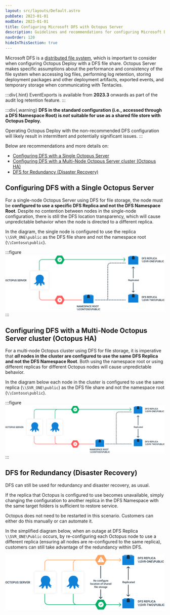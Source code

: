 ```yaml
---
layout: src/layouts/Default.astro
pubDate: 2023-01-01
modDate: 2023-01-01
title: Configuring Microsoft DFS with Octopus Server
description: Guidelines and recommendations for configuring Microsoft DFS as the shared file system for Octopus Deploy.
navOrder: 120
hideInThisSection: true
---
```


Microsoft DFS is a [distributed file system](https://en.wikipedia.org/wiki/Clustered_file_system#Distributed_file_systems), which is important to consider when configuring Octopus Deploy with a DFS file share. Octopus Server makes specific assumptions about the performance and consistency of the file system when accessing log files, performing log retention, storing deployment packages and other deployment artifacts, exported events, and temporary storage when communicating with Tentacles.

:::div{.hint}
EventExports is available from **2023.3** onwards as part of the audit log retention feature.
:::

:::div{.warning}
**DFS in the standard configuration (i.e., accessed through a DFS Namespace Root) is _not_ suitable for use as a shared file store with Octopus Deploy.**

Operating Octopus Deploy with the non-recommended DFS configuration will likely result in intermittent and potentially significant issues.
:::

Below are recommendations and more details on:

- [Configuring DFS with a Single Octopus Server](#configuring-dfs-with-a-single-octopus-server)
- [Configuring DFS with a Multi-Node Octopus Server cluster (Octopus HA)](#configuring-dfs-with-a-multi-node-octopus-server-cluster-octopus-ha)
- [DFS for Redundancy (Disaster Recovery)](#dfs-for-redundancy-disaster-recovery)

## Configuring DFS with a Single Octopus Server

For a single-node Octopus Server using DFS for file storage, the node must be **configured to use a specific DFS Replica and not the DFS Namespace Root**. Despite no contention between nodes in the single-node configuration, there is still the DFS location transparency, which will cause unpredictable behavior when the node is directed to a different replica.

In the diagram, the single node is configured to use the replica `\\SVR_ONE\public` as the DFS file share and not the namespace root (`\\Contoso\public`). 

:::figure
![A single Octopus Deploy node with DFS shared storage](/docs/getting-started/best-practices/images/single-node-od-with-dfs.png "width=500")
:::

## Configuring DFS with a Multi-Node Octopus Server cluster (Octopus HA)

For a multi-node Octopus cluster using DFS for file storage, it is imperative that **_all_ nodes in the cluster are configured to use the same DFS Replica and not the DFS Namespace Root**. Both using the namespace root or using different replicas for different Octopus nodes will cause unpredictable behavior.

In the diagram below each node in the cluster is configured to use the same replica (`\\SVR_ONE\public`) as the DFS file share and not the namespace root (`\\Contoso\public`). 

:::figure
![A multi-node (HA) Octopus Cluster with DFS shared storage](/docs/getting-started/best-practices/images/multi-node-od-with-dfs.png "width=500")
:::

## DFS for Redundancy (Disaster Recovery)

DFS can still be used for redundancy and disaster recovery, as usual.

If the replica that Octopus is configured to use becomes unavailable, simply changing the configuration to another replica in the DFS Namespace with the same target folders is sufficient to restore service.

Octopus does not need to be restarted in this scenario. Customers can either do this manually or can automate it.

In the simplified diagram below, when an outage at DFS Replica `\\SVR_ONE\Public` occurs, by re-configuring each Octopus node to use a different replica (ensuring all nodes are re-configured to the same replica), customers can still take advantage of the redundancy within DFS.

![Using DFS for redundancy with Octopus Deploy](/docs/getting-started/best-practices/images/dfs-for-redundancy.png "width=500")
